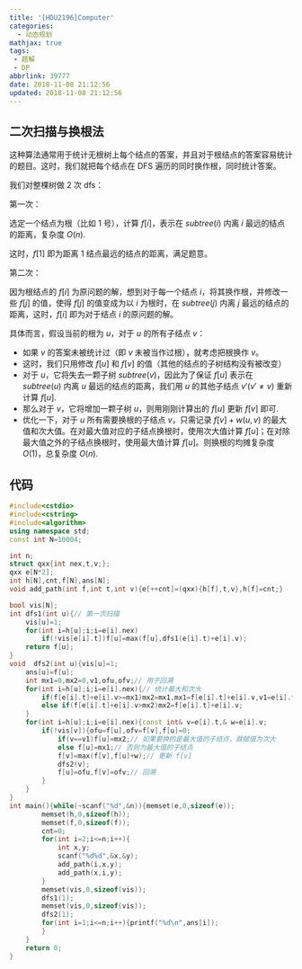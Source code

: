 ```yaml
---
title: '[HDU2196]Computer'
categories:
  - 动态规划
mathjax: true
tags:
 - 题解
 - DP
abbrlink: 39777
date: 2018-11-08 21:12:56
updated: 2018-11-08 21:12:56
---
```


## 二次扫描与换根法

这种算法通常用于统计无根树上每个结点的答案，并且对于根结点的答案容易统计的题目。这时，我们就把每个结点在 DFS 遍历的同时换作根，同时统计答案。

我们对整棵树做 2 次 dfs：

第一次：

选定一个结点为根（比如 1 号），计算 $f[i]$，表示在 $subtree(i)$ 内离 $i$ 最远的结点的距离，复杂度 $O(n)$.

这时，$f[1]$ 即为距离 $1$ 结点最远的结点的距离，满足题意。

第二次：

因为根结点的 $f[i]$ 为原问题的解，想到对于每一个结点 $i$，将其换作根，并修改一些 $f[j]$ 的值，使得 $f[j]$ 的值变成为以 $i$ 为根时，在 $subtree(j)$ 内离 $j$ 最远的结点的距离，这时，$f[i]$ 即为对于结点 $i$ 的原问题的解。

具体而言，假设当前的根为 $u$，对于 $u$ 的所有子结点 $v$：
- 如果 $v$ 的答案未被统计过（即 $v$ 未被当作过根），就考虑把根换作 $v$。
- 这时，我们只用修改 $f[u]$ 和 $f[v]$ 的值（其他的结点的子树结构没有被改变）
- 对于 $u$，它将失去一颗子树 $subtree(v)$，因此为了保证 $f[u]$ 表示在 $subtree(u)$ 内离 $u$ 最远的结点的距离，我们用 $u$ 的其他子结点 $v'(v'\neq v)$ 重新计算 $f[u]$.
- 那么对于 $v$，它将增加一颗子树 $u$，则用刚刚计算出的 $f[u]$ 更新 $f[v]$ 即可.
- 优化一下，对于 $u$ 所有需要换根的子结点 $v$，只需记录 $f[v]+w(u,v)$ 的最大值和次大值。在对最大值对应的子结点换根时，使用次大值计算 $f[u]$；在对除最大值之外的子结点换根时，使用最大值计算 $f[u]$。则换根的均摊复杂度 $O(1)$，总复杂度 $O(n)$.

## 代码

```cpp
#include<cstdio>
#include<cstring>
#include<algorithm>
using namespace std;
const int N=10004;

int n;
struct qxx{int nex,t,v;};
qxx e[N*2];
int h[N],cnt,f[N],ans[N];
void add_path(int f,int t,int v){e[++cnt]=(qxx){h[f],t,v},h[f]=cnt;}

bool vis[N];
int dfs1(int u){// 第一次扫描
	vis[u]=1;
	for(int i=h[u];i;i=e[i].nex)
		if(!vis[e[i].t])f[u]=max(f[u],dfs1(e[i].t)+e[i].v);
	return f[u];
}
void  dfs2(int u){vis[u]=1;
	ans[u]=f[u];
	int mx1=0,mx2=0,v1,ofu,ofv;// 用于回溯
	for(int i=h[u];i;i=e[i].nex){// 统计最大和次大
		if(f[e[i].t]+e[i].v>=mx1)mx2=mx1,mx1=f[e[i].t]+e[i].v,v1=e[i].t;
		else if(f[e[i].t]+e[i].v>mx2)mx2=f[e[i].t]+e[i].v;
	}
	for(int i=h[u];i;i=e[i].nex){const int& v=e[i].t,& w=e[i].v;
		if(!vis[v]){ofu=f[u],ofv=f[v],f[u]=0;
			if(v==v1)f[u]=mx2;// 如果要换的是最大值的子结点，就赋值为次大
			else f[u]=mx1;// 否则为最大值的子结点
			f[v]=max(f[v],f[u]+w);// 更新 f[v]
			dfs2(v);
			f[u]=ofu,f[v]=ofv;// 回溯
		}
	}
}
int main(){while(~scanf("%d",&n)){memset(e,0,sizeof(e));
		memset(h,0,sizeof(h));
		memset(f,0,sizeof(f));
		cnt=0;
		for(int i=2;i<=n;i++){
			int x,y;
			scanf("%d%d",&x,&y);
			add_path(i,x,y);
			add_path(x,i,y);
		}
		memset(vis,0,sizeof(vis));
		dfs1(1);
		memset(vis,0,sizeof(vis));
		dfs2(1);
		for(int i=1;i<=n;i++){printf("%d\n",ans[i]);
		}
	}
	return 0;
}
```

